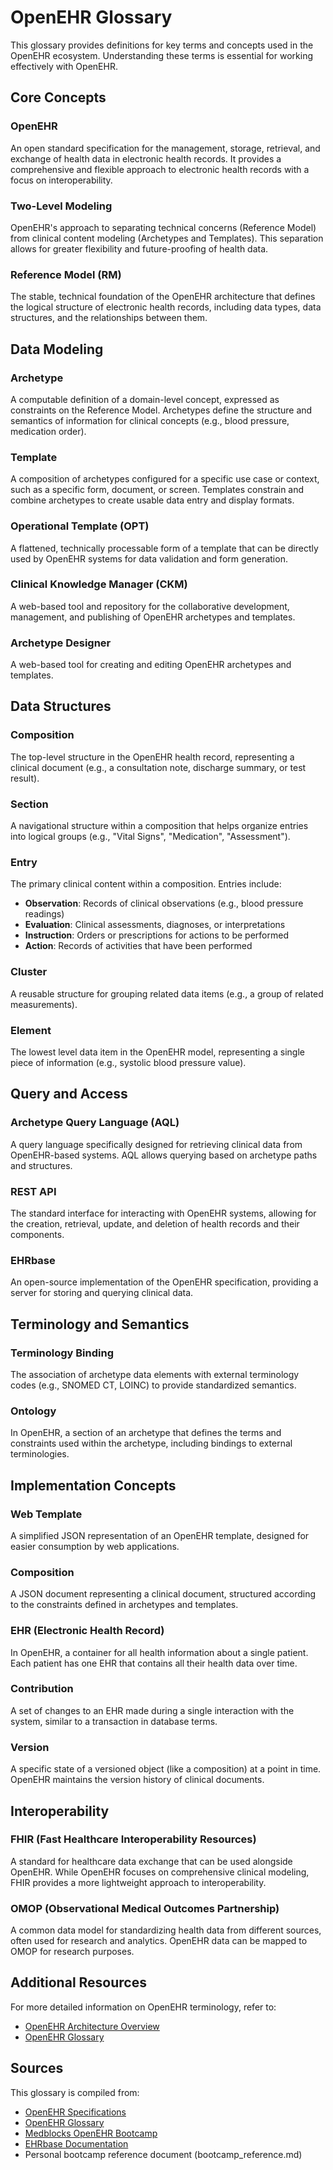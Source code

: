 # OpenEHR Glossary

This glossary provides definitions for key terms and concepts used in the OpenEHR ecosystem. Understanding these terms is essential for working effectively with OpenEHR.

## Core Concepts

### OpenEHR
An open standard specification for the management, storage, retrieval, and exchange of health data in electronic health records. It provides a comprehensive and flexible approach to electronic health records with a focus on interoperability.

### Two-Level Modeling
OpenEHR's approach to separating technical concerns (Reference Model) from clinical content modeling (Archetypes and Templates). This separation allows for greater flexibility and future-proofing of health data.

### Reference Model (RM)
The stable, technical foundation of the OpenEHR architecture that defines the logical structure of electronic health records, including data types, data structures, and the relationships between them.

## Data Modeling

### Archetype
A computable definition of a domain-level concept, expressed as constraints on the Reference Model. Archetypes define the structure and semantics of information for clinical concepts (e.g., blood pressure, medication order).

### Template
A composition of archetypes configured for a specific use case or context, such as a specific form, document, or screen. Templates constrain and combine archetypes to create usable data entry and display formats.

### Operational Template (OPT)
A flattened, technically processable form of a template that can be directly used by OpenEHR systems for data validation and form generation.

### Clinical Knowledge Manager (CKM)
A web-based tool and repository for the collaborative development, management, and publishing of OpenEHR archetypes and templates.

### Archetype Designer
A web-based tool for creating and editing OpenEHR archetypes and templates.

## Data Structures

### Composition
The top-level structure in the OpenEHR health record, representing a clinical document (e.g., a consultation note, discharge summary, or test result).

### Section
A navigational structure within a composition that helps organize entries into logical groups (e.g., "Vital Signs", "Medication", "Assessment").

### Entry
The primary clinical content within a composition. Entries include:
- **Observation**: Records of clinical observations (e.g., blood pressure readings)
- **Evaluation**: Clinical assessments, diagnoses, or interpretations
- **Instruction**: Orders or prescriptions for actions to be performed
- **Action**: Records of activities that have been performed

### Cluster
A reusable structure for grouping related data items (e.g., a group of related measurements).

### Element
The lowest level data item in the OpenEHR model, representing a single piece of information (e.g., systolic blood pressure value).

## Query and Access

### Archetype Query Language (AQL)
A query language specifically designed for retrieving clinical data from OpenEHR-based systems. AQL allows querying based on archetype paths and structures.

### REST API
The standard interface for interacting with OpenEHR systems, allowing for the creation, retrieval, update, and deletion of health records and their components.

### EHRbase
An open-source implementation of the OpenEHR specification, providing a server for storing and querying clinical data.

## Terminology and Semantics

### Terminology Binding
The association of archetype data elements with external terminology codes (e.g., SNOMED CT, LOINC) to provide standardized semantics.

### Ontology
In OpenEHR, a section of an archetype that defines the terms and constraints used within the archetype, including bindings to external terminologies.

## Implementation Concepts

### Web Template
A simplified JSON representation of an OpenEHR template, designed for easier consumption by web applications.

### Composition
A JSON document representing a clinical document, structured according to the constraints defined in archetypes and templates.

### EHR (Electronic Health Record)
In OpenEHR, a container for all health information about a single patient. Each patient has one EHR that contains all their health data over time.

### Contribution
A set of changes to an EHR made during a single interaction with the system, similar to a transaction in database terms.

### Version
A specific state of a versioned object (like a composition) at a point in time. OpenEHR maintains the version history of clinical documents.

## Interoperability

### FHIR (Fast Healthcare Interoperability Resources)
A standard for healthcare data exchange that can be used alongside OpenEHR. While OpenEHR focuses on comprehensive clinical modeling, FHIR provides a more lightweight approach to interoperability.

### OMOP (Observational Medical Outcomes Partnership)
A common data model for standardizing health data from different sources, often used for research and analytics. OpenEHR data can be mapped to OMOP for research purposes.

## Additional Resources

For more detailed information on OpenEHR terminology, refer to:

- [OpenEHR Architecture Overview](https://specifications.openehr.org/releases/BASE/latest/architecture_overview.html)
- [OpenEHR Glossary](https://specifications.openehr.org/releases/BASE/latest/docs/support/glossary/master.html)

## Sources

This glossary is compiled from:

- [OpenEHR Specifications](https://specifications.openehr.org/)
- [OpenEHR Glossary](https://specifications.openehr.org/releases/BASE/latest/docs/support/glossary/master.html)
- [Medblocks OpenEHR Bootcamp](https://medblocks.com/openehr-bootcamp)
- [EHRbase Documentation](https://ehrbase.readthedocs.io/en/latest/)
- Personal bootcamp reference document (bootcamp_reference.md)

